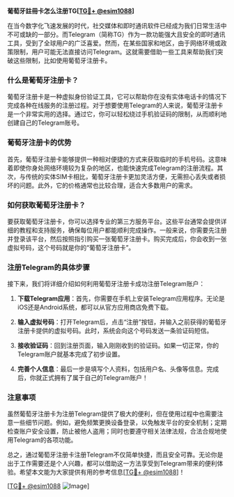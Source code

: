 **葡萄牙註冊卡怎么注册TG[[TG💪+ @esim1088](https://t.me/s/esim1088)]**

在当今数字化飞速发展的时代，社交媒体和即时通讯软件已经成为我们日常生活中不可或缺的一部分。而Telegram（简称TG）作为一款功能强大且安全的即时通讯工具，受到了全球用户的广泛喜爱。然而，在某些国家和地区，由于网络环境或政策限制，用户可能无法直接访问Telegram。这就需要借助一些工具来帮助我们突破这些限制，比如使用葡萄牙注册卡。

### 什么是葡萄牙注册卡？

葡萄牙注册卡是一种虚拟身份验证工具，它可以帮助你在没有实体电话卡的情况下完成各种在线服务的注册过程。对于想要使用Telegram的人来说，葡萄牙注册卡是一个非常实用的选择。通过它，你可以轻松绕过手机验证码的限制，从而顺利地创建自己的Telegram账号。

### 葡萄牙注册卡的优势

首先，葡萄牙注册卡能够提供一种相对便捷的方式来获取临时的手机号码。这意味着即使你身处网络环境较为复杂的地区，也能快速完成Telegram的注册流程。其次，与传统的实体SIM卡相比，葡萄牙注册卡更加灵活方便，无需担心丢失或者损坏的问题。此外，它的价格通常也比较合理，适合大多数用户的需求。

### 如何获取葡萄牙注册卡？

要获取葡萄牙注册卡，你可以选择专业的第三方服务平台。这些平台通常会提供详细的教程和支持服务，确保每位用户都能顺利完成操作。一般来说，你需要先注册并登录该平台，然后按照指引购买一张葡萄牙注册卡。购买完成后，你会收到一张虚拟号码，这个号码就是你的“葡萄牙注册卡”。

### 注册Telegram的具体步骤

接下来，我们将详细介绍如何利用葡萄牙注册卡成功注册Telegram账户：

1. **下载Telegram应用**：首先，你需要在手机上安装Telegram应用程序。无论是iOS还是Android系统，都可以从官方应用商店免费下载。

2. **输入虚拟号码**：打开Telegram后，点击“注册”按钮，并输入之前获得的葡萄牙注册卡提供的虚拟号码。此时，系统会向这个号码发送一条验证码短信。

3. **接收验证码**：回到注册页面，输入刚刚收到的验证码。如果一切正常，你的Telegram账户就基本完成了初步设置。

4. **完善个人信息**：最后一步是填写个人资料，包括用户名、头像等信息。完成后，你就正式拥有了属于自己的Telegram账户！

### 注意事项

虽然葡萄牙注册卡为注册Telegram提供了极大的便利，但在使用过程中也需要注意一些细节问题。例如，避免频繁更换设备登录，以免触发平台的安全机制；定期检查账户安全设置，防止被他人盗用；同时也要遵守相关法律法规，合法合规地使用Telegram的各项功能。

总之，通过葡萄牙注册卡注册Telegram不仅简单快捷，而且安全可靠。无论你是出于工作需要还是个人兴趣，都可以借助这一方法享受到Telegram带来的便利体验。希望本文能为大家提供有用的参考信息[[TG💪+ @esim1088](https://t.me/s/esim1088)]！

[[TG💪+ @esim1088](https://t.me/s/esim1088) ![Image](https://i.postimg.cc/4NQfJmqS/Snipaste-2025-05-13-00-14-12.png)]